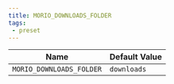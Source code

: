 ```yaml
---
title: MORIO_DOWNLOADS_FOLDER
tags:
 - preset
---
```





<!-- MORIO_AUTO_GENERATED_CONTENT_STARTS - Manual changes made below will be overwritten -->
| Name | Default Value |
|------|---------------|
| `MORIO_DOWNLOADS_FOLDER` | `downloads` |
<!-- MORIO_AUTO_GENERATED_CONTENT_ENDS - Manual changes made above will be overwritten -->
